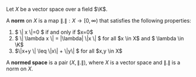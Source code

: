 Let $X$ be a vector space over a field $\K$.

A **norm** on $X$ is a map $\| . \| : X \rightarrow [0, \infty)$ that satisfies the following properties: 

<ol>
<li> $ \| x \|=0 $ if and only if $x=0$  </li>
<li> $ \| \lambda x \| = |\lambda| \|x \| $ for all $x \in X$ and $ \lambda \in \K$ 
<li> $\|x+y \| \leq  \|x\| + \|y\| $ for all $x,y \in X$
</ol>

A **normed space** is a pair $(X, \| .\|)$, where $X$ is a vector space and $\| . \|$ is a norm on $X$.